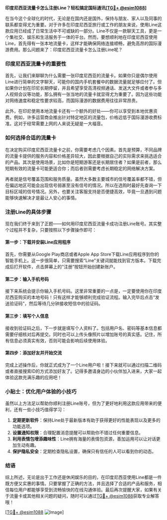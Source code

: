 **印度尼西亚流量卡怎么注册Line？轻松搞定国际通讯[[TG💪+ @esim1088](https://t.me/s/esim1088)]**

在当今这个全球化的时代，无论是在国内还是国外，保持与朋友、家人以及同事的联系都变得尤为重要。对于许多在印度尼西亚旅行或工作的朋友来说，使用Line这款应用已经成了日常生活中不可或缺的一部分。Line不仅是一款聊天工具，更是一个集社交、娱乐和生活服务于一体的平台。然而，要想顺利地在印度尼西亚使用Line，首先得有一张本地流量卡，这样才能确保网络连接顺畅，避免高昂的国际漫游费用。那么问题来了：印度尼西亚流量卡怎么注册Line呢？

### 印度尼西亚流量卡的重要性

首先，让我们来聊聊为什么需要一张印度尼西亚的流量卡。如果你只是偶尔使用Line进行简单的文字聊天，可能你的国内手机套餐中的数据流量就足够应付了。但如果你计划在印尼长期停留，并且希望享受高清视频通话、发送大文件或者参与多人视频会议等功能，那么拥有一张当地的流量卡就显得尤为重要了。因为这些功能对网络速度和稳定性要求较高，而国际漫游的数据费用往往非常昂贵。

此外，在印尼使用本地流量卡还有一个额外的好处——你可以享受到本地优惠资费。例如，许多运营商会推出针对特定地区的流量包，价格远低于国际漫游收费标准。这对于经常需要上网的人来说无疑是一大福音。

### 如何选择合适的流量卡

在决定购买印度尼西亚流量卡之前，你需要考虑几个因素。首先是预算，不同品牌的流量卡提供的服务内容和价格差异较大，因此要根据自己的实际需求来挑选适合的产品。其次是使用场景，比如你是短期游客还是长期居住者？如果是前者，那么短期有效的流量卡可能更适合你；而后者则需要考虑长期稳定的网络解决方案。

再者就是信号覆盖范围和服务质量。虽然大多数主要城市的信号覆盖率都不错，但在偏远地区可能会出现信号弱甚至没有信号的情况。所以在选购时最好先查询一下目标区域的信号情况。另外，也要关注客服支持是否便捷高效，毕竟一旦遇到问题能够快速解决才是最让人安心的事情。

### 注册Line的具体步骤

现在我们终于来到了正题——如何用印度尼西亚流量卡成功注册Line账号。其实整个过程并不复杂，只要按照以下步骤操作即可：

#### 第一步：下载并安装Line应用程序

首先，你需要从Google Play商店或者Apple App Store下载Line应用程序到你的智能手机上。这一步很简单，只需要搜索“Line”关键词就能找到官方版本。下载完成后打开软件，点击屏幕上的“注册”按钮开始创建新账户。

#### 第二步：输入手机号码

接下来系统会提示你输入手机号码。这里非常重要的一点是，一定要使用你在印度尼西亚购买的本地号码！只有这样才能够顺利完成验证流程。输入完毕后点击“发送验证码”，然后等待几分钟接收短信中的验证码。

#### 第三步：填写个人信息

接收到验证码之后，下一步就是填写个人资料了。包括用户名、密码等基本信息都需要仔细核对后再提交。同时也可以上传头像照片以增加账号的真实感。记住，所有信息必须真实有效，否则可能会影响后续使用体验。

#### 第四步：添加好友并开始交流

完成上述操作后，你就正式成为了一个Line用户啦！接下来就可以通过扫描二维码或者直接搜索ID的方式添加好友了。记得多邀请身边的小伙伴加入进来，大家一起体验这款充满乐趣的应用吧！

### 小贴士：优化用户体验的小技巧

虽然以上方法足以帮助你顺利注册Line账号，但为了更好地利用这款应用带来的便利，还有一些小技巧值得学习：

1. **定期更新软件**：保持Line处于最新版本有助于获得更好的性能表现以及更多的功能选项。
2. **设置通知权限**：合理配置消息提醒可以帮助你不错过任何重要信息。
3. **利用表情包增添趣味性**：Line拥有海量的表情包资源，善加运用可以让对话更加生动有趣。
4. **保护隐私安全**：定期检查隐私设置，确保只有信任的人可以看到你的动态。

### 结语

综上所述，无论是出于工作还是休闲娱乐的目的，在印度尼西亚使用Line都是一件既方便又实惠的事情。只要掌握了正确的方法，并且选择了合适的产品和服务，相信每位用户都能够享受到流畅愉快的在线沟通体验。最后再次提醒大家，如果有关于流量卡或其他相关问题的疑问，随时可以通过[TG💪+ @esim1088](https://t.me/s/esim1088)获取专业解答哦！

[[TG💪+ @esim1088](https://t.me/s/esim1088) ![Image](https://i.postimg.cc/4NQfJmqS/Snipaste-2025-05-13-00-14-12.png)]